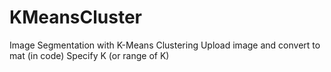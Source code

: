 # KMeansCluster
Image Segmentation with K-Means Clustering
Upload image and convert to mat (in code)
Specify K (or range of K)
